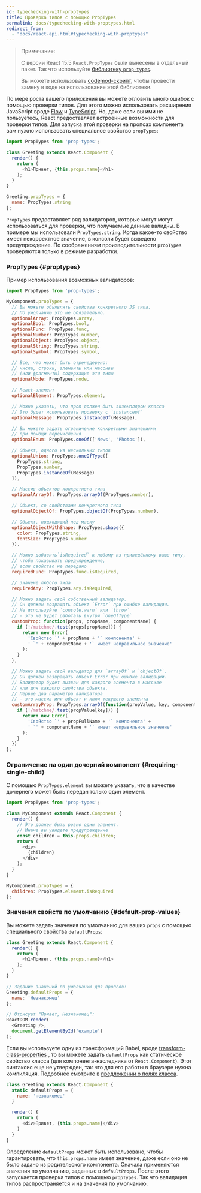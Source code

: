 ```yaml
---
id: typechecking-with-proptypes
title: Проверка типов с помощью PropTypes
permalink: docs/typechecking-with-proptypes.html
redirect_from:
  - "docs/react-api.html#typechecking-with-proptypes"
---
```


> Примечание:
>
> С версии React 15.5 `React.PropTypes` были вынесены в отдельный пакет. Так что используйте [библиотеку `prop-types`](https://www.npmjs.com/package/prop-types).
>
> Вы можете использовать [codemod-скрипт](/blog/2017/04/07/react-v15.5.0.html#migrating-from-reactproptypes), чтобы провести замену в коде на использование этой библиотеки.

По мере роста вашего приложения вы можете отловить много ошибок с помощью проверки типов. Для этого можно использовать расширения JavaScript вроде [Flow](https://flow.org/) и [TypeScript](https://www.typescriptlang.org/). Но, даже если вы ими не пользуетесь, React предоставляет встроенные возможности для проверки типов. Для запуска этой проверки на пропсах компонента вам нужно использовать специальное свойство `propTypes`:

```javascript
import PropTypes from 'prop-types';

class Greeting extends React.Component {
  render() {
    return (
      <h1>Привет, {this.props.name}</h1>
    );
  }
}

Greeting.propTypes = {
  name: PropTypes.string
};
```

`PropTypes` предоставляет ряд валидаторов, которые могут могут использоваться для проверки, что получаемые данные валидны. В примере мы использовали `PropTypes.string`. Когда какое-то свойство имеет некорректное значение, в консоли будет выведено предупреждение. По соображениям производительности `propTypes` проверяются только в режиме разработки.

### PropTypes {#proptypes}

Пример использования возможных валидаторов:

```javascript
import PropTypes from 'prop-types';

MyComponent.propTypes = {
  // Вы можете объявлять свойства конкретного JS типа.
  // По умолчанию это не обязательно.
  optionalArray: PropTypes.array,
  optionalBool: PropTypes.bool,
  optionalFunc: PropTypes.func,
  optionalNumber: PropTypes.number,
  optionalObject: PropTypes.object,
  optionalString: PropTypes.string,
  optionalSymbol: PropTypes.symbol,

  // Все, что может быть отренедерено:
  // числа, строки, элементы или массивы
  // (или фрагменты) содержащие эти типы
  optionalNode: PropTypes.node,

  // React-элемент
  optionalElement: PropTypes.element,

  // Можно указать, что проп должен быть экземпляром класса
  // Это будет использовать проверку с `instanceof`
  optionalMessage: PropTypes.instanceOf(Message),

  // Вы можете задать ограничение конкретными значениями
  // при помощи перечисления
  optionalEnum: PropTypes.oneOf(['News', 'Photos']),

  // Объект, одного из нескольких типов
  optionalUnion: PropTypes.oneOfType([
    PropTypes.string,
    PropTypes.number,
    PropTypes.instanceOf(Message)
  ]),

  // Массив объектов конкретного типа
  optionalArrayOf: PropTypes.arrayOf(PropTypes.number),

  // Объект, со свойствами конкретного типа
  optionalObjectOf: PropTypes.objectOf(PropTypes.number),

  // Объект, подходящий под маску
  optionalObjectWithShape: PropTypes.shape({
    color: PropTypes.string,
    fontSize: PropTypes.number
  }),

  // Можно добавить`isRequired` к любому из приведённому выше типу,
  // чтобы показывать предупреждение,
  // если свойство не передано
  requiredFunc: PropTypes.func.isRequired,

  // Значене любого типа
  requiredAny: PropTypes.any.isRequired,

  // Можно задать свой собственный валидатор.
  // Он должен возращать объект `Error` при ошибке валидации.
  // Не используйте `console.warn` или `throw` 
  // - это не будет работать внутри `oneOfType`
  customProp: function(props, propName, componentName) {
    if (!/matchme/.test(props[propName])) {
      return new Error(
        'Свойство `' + propName + '` компонента' +
        ' `' + componentName + '` имеет неправильное значение'
      );
    }
  },

  // Можно задать свой валидатор для `arrayOf` и `objectOf`.
  // Он должен возвращать объект Error при ошибке валидации.
  // Валидатор будет вызван для каждого элемента в массиве
  // или для каждого свойства объекта.
  // Первые два параметра валидатора 
  // - это массив или объект и ключ текущего элемента
  customArrayProp: PropTypes.arrayOf(function(propValue, key, componentName, location, propFullName) {
    if (!/matchme/.test(propValue[key])) {
      return new Error(
        'Свойство `' + propFullName + '` компонента' +
        ' `' + componentName + '` имеет неправильное значение'
      );
    }
  })
};
```

### Ограничение на один дочерний компонент {#requiring-single-child}

С помощью `PropTypes.element` вы можете указать, что в качестве дочернего может быть передан только один элемент.

```javascript
import PropTypes from 'prop-types';

class MyComponent extends React.Component {
  render() {
    // Это должен быть ровно один элемент.
    // Иначе вы увидете предупреждение
    const children = this.props.children;
    return (
      <div>
        {children}
      </div>
    );
  }
}

MyComponent.propTypes = {
  children: PropTypes.element.isRequired
};
```

### Значения свойств по умолчанию {#default-prop-values}

Вы можете задать значения по умолчанию для ваших `props` с помощью специального свойства `defaultProps`:

```javascript
class Greeting extends React.Component {
  render() {
    return (
      <h1>Привет, {this.props.name}</h1>
    );
  }
}

// Задание значений по умолчанию для пропсов:
Greeting.defaultProps = {
  name: 'Незнакомец'
};

// Отрисует "Привет, Незнакомец":
ReactDOM.render(
  <Greeting />,
  document.getElementById('example')
);
```

Если вы используете одну из трансформаций Babel, вроде [transform-class-properties](https://babeljs.io/docs/plugins/transform-class-properties/) , то вы можете задать `defaultProps` как статическое свойство класса (для компонента-наследника от `React.Component`). Этот синтаксис еще не утвержден, так что для его работы в браузере нужна компиляция. Подробнее смотрите в [предложении о полях класса](https://github.com/tc39/proposal-class-fields).

```javascript
class Greeting extends React.Component {
  static defaultProps = {
    name: 'незнакомец'
  }

  render() {
    return (
      <div>Привет, {this.props.name}</div>
    )
  }
}
```

Определение `defaultProps` может быть использовано, чтобы гарантировать, что `this.props.name` имеет значение, даже если оно не было задано из родительского компонента. Сначала применяются значения по умолчанию, заданные в `defaultProps`. После этого запускается проверка типов с помощью `propTypes`. Так что валидация типов распространяется и на значения по умолчанию.
